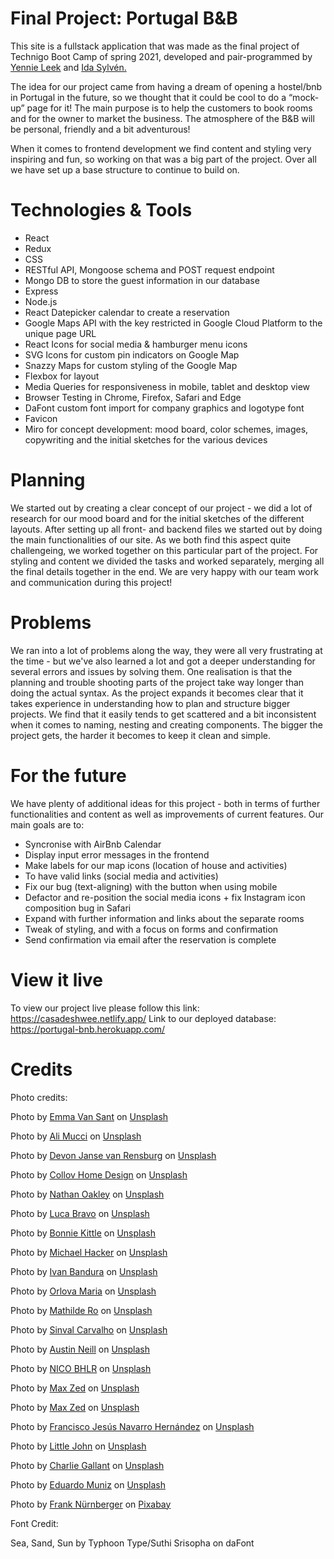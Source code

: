 # Final Project: Portugal B&B

This site is a fullstack application that was made as the final project of Technigo Boot Camp of spring 2021, developed and pair-programmed by <a href="https://github.com/Yennie-Leek">Yennie Leek</a> and <a href="https://github.com/idasylven">Ida Sylvén.</a>

The idea for our project came from having a dream of opening a hostel/bnb in Portugal in the future, so we thought that it could be cool to do a “mock-up” page for it! The main purpose is to help the customers to book rooms and for the owner to market the business. The atmosphere of the B&B will be personal, friendly and a bit adventurous!

When it comes to frontend development we find content and styling very inspiring and fun, so working on that was a big part of the project. Over all we have set up a base structure to continue to build on.

# Technologies & Tools

- React
- Redux
- CSS
- RESTful API, Mongoose schema and POST request endpoint
- Mongo DB to store the guest information in our database
- Express
- Node.js
- React Datepicker calendar to create a reservation
- Google Maps API with the key restricted in Google Cloud Platform to the unique page URL
- React Icons for social media & hamburger menu icons
- SVG Icons for custom pin indicators on Google Map
- Snazzy Maps for custom styling of the Google Map
- Flexbox for layout
- Media Queries for responsiveness in mobile, tablet and desktop view
- Browser Testing in Chrome, Firefox, Safari and Edge
- DaFont custom font import for company graphics and logotype font
- Favicon
- Miro for concept development: mood board, color schemes, images, copywriting and the initial sketches for the various devices

# Planning

We started out by creating a clear concept of our project - we did a lot of research for our mood board and for the initial sketches of the different layouts. After setting up all front- and backend files we started out by doing the main functionalities of our site. As we both find this aspect quite challengeing, we worked together on this particular part of the project. For styling and content we divided the tasks and worked separately, merging all the final details together in the end. We are very happy with our team work and communication during this project!

# Problems

We ran into a lot of problems along the way, they were all very frustrating at the time - but we've also learned a lot and got a deeper understanding for several errors and issues by solving them. One realisation is that the planning and trouble shooting parts of the project take way longer than doing the actual syntax.
As the project expands it becomes clear that it takes experience in understanding how to plan and structure bigger projects. We find that it easily tends to get scattered and a bit inconsistent when it comes to naming, nesting and creating components. The bigger the project gets, the harder it becomes to keep it clean and simple.

# For the future

We have plenty of additional ideas for this project - both in terms of further functionalities and content as well as improvements of current features. Our main goals are to:

- Syncronise with AirBnb Calendar
- Display input error messages in the frontend
- Make labels for our map icons (location of house and activities)
- To have valid links (social media and activities)
- Fix our bug (text-aligning) with the button when using mobile
- Defactor and re-position the social media icons + fix Instagram icon composition bug in Safari
- Expand with further information and links about the separate rooms
- Tweak of styling, and with a focus on forms and confirmation
- Send confirmation via email after the reservation is complete

# View it live

To view our project live please follow this link: https://casadeshwee.netlify.app/
Link to our deployed database: https://portugal-bnb.herokuapp.com/

# Credits

Photo credits:

Photo by <a href="https://unsplash.com/@emma?utm_source=unsplash&utm_medium=referral&utm_content=creditCopyText">Emma Van Sant</a> on <a href="https://unsplash.com/?utm_source=unsplash&utm_medium=referral&utm_content=creditCopyText">Unsplash</a>

Photo by <a href="https://unsplash.com/@alilove69?utm_source=unsplash&utm_medium=referral&utm_content=creditCopyText">Ali Mucci</a> on <a href="https://unsplash.com/?utm_source=unsplash&utm_medium=referral&utm_content=creditCopyText">Unsplash</a>

Photo by <a href="https://unsplash.com/@devano23?utm_source=unsplash&utm_medium=referral&utm_content=creditCopyText">Devon Janse van Rensburg</a> on <a href="https://unsplash.com/?utm_source=unsplash&utm_medium=referral&utm_content=creditCopyText">Unsplash</a>

Photo by <a href="https://unsplash.com/@collovhome?utm_source=unsplash&utm_medium=referral&utm_content=creditCopyText">Collov Home Design</a> on <a href="https://unsplash.com/?utm_source=unsplash&utm_medium=referral&utm_content=creditCopyText">Unsplash</a>

Photo by <a href="https://unsplash.com/@nathanrjliving?utm_source=unsplash&utm_medium=referral&utm_content=creditCopyText">Nathan Oakley</a> on <a href="https://unsplash.com/?utm_source=unsplash&utm_medium=referral&utm_content=creditCopyText">Unsplash</a>

Photo by <a href="https://unsplash.com/@lucabravo?utm_source=unsplash&utm_medium=referral&utm_content=creditCopyText">Luca Bravo</a> on <a href="https://unsplash.com/?utm_source=unsplash&utm_medium=referral&utm_content=creditCopyText">Unsplash</a>

Photo by <a href="https://unsplash.com/@bonniekdesign?utm_source=unsplash&utm_medium=referral&utm_content=creditCopyText">Bonnie Kittle</a> on <a href="https://unsplash.com/?utm_source=unsplash&utm_medium=referral&utm_content=creditCopyText">Unsplash</a>

Photo by <a href="https://unsplash.com/@michael_hacker?utm_source=unsplash&utm_medium=referral&utm_content=creditCopyText">Michael Hacker</a> on <a href="https://unsplash.com/?utm_source=unsplash&utm_medium=referral&utm_content=creditCopyText">Unsplash</a>

Photo by <a href="https://unsplash.com/@unstable_affliction?utm_source=unsplash&utm_medium=referral&utm_content=creditCopyText">Ivan Bandura</a> on <a href="https://unsplash.com/?utm_source=unsplash&utm_medium=referral&utm_content=creditCopyText">Unsplash</a>

Photo by <a href="https://unsplash.com/@orlovamaria?utm_source=unsplash&utm_medium=referral&utm_content=creditCopyText">Orlova Maria</a> on <a href="https://unsplash.com/?utm_source=unsplash&utm_medium=referral&utm_content=creditCopyText">Unsplash</a>

Photo by <a href="https://unsplash.com/@mathildero?utm_source=unsplash&utm_medium=referral&utm_content=creditCopyText">Mathilde Ro</a> on <a href="https://unsplash.com/?utm_source=unsplash&utm_medium=referral&utm_content=creditCopyText">Unsplash</a>

Photo by <a href="https://unsplash.com/@sinvalbmx?utm_source=unsplash&utm_medium=referral&utm_content=creditCopyText">Sinval Carvalho</a> on <a href="https://unsplash.com/?utm_source=unsplash&utm_medium=referral&utm_content=creditCopyText">Unsplash</a>

Photo by <a href="https://unsplash.com/@arstyy?utm_source=unsplash&utm_medium=referral&utm_content=creditCopyText">Austin Neill</a> on <a href="https://unsplash.com/?utm_source=unsplash&utm_medium=referral&utm_content=creditCopyText">Unsplash</a>

Photo by <a href="https://unsplash.com/@nicobhlr?utm_source=unsplash&utm_medium=referral&utm_content=creditCopyText">NICO BHLR</a> on <a href="https://unsplash.com/?utm_source=unsplash&utm_medium=referral&utm_content=creditCopyText">Unsplash</a>

Photo by <a href="https://unsplash.com/@maxzed?utm_source=unsplash&utm_medium=referral&utm_content=creditCopyText">Max Zed</a> on <a href="https://unsplash.com/?utm_source=unsplash&utm_medium=referral&utm_content=creditCopyText">Unsplash</a>

Photo by <a href="https://unsplash.com/@maxzed?utm_source=unsplash&utm_medium=referral&utm_content=creditCopyText">Max Zed</a> on <a href="https://unsplash.com/?utm_source=unsplash&utm_medium=referral&utm_content=creditCopyText">Unsplash</a>

Photo by <a href="https://unsplash.com/@bergoglio?utm_source=unsplash&utm_medium=referral&utm_content=creditCopyText">Francisco Jesús Navarro Hernández</a> on <a href="https://unsplash.com/?utm_source=unsplash&utm_medium=referral&utm_content=creditCopyText">Unsplash</a>

Photo by <a href="https://unsplash.com/@joao_freire?utm_source=unsplash&utm_medium=referral&utm_content=creditCopyText">Little John</a> on <a href="https://unsplash.com/?utm_source=unsplash&utm_medium=referral&utm_content=creditCopyText">Unsplash</a>

Photo by <a href="https://unsplash.com/@charliegallant?utm_source=unsplash&utm_medium=referral&utm_content=creditCopyText">Charlie Gallant</a> on <a href="https://unsplash.com/?utm_source=unsplash&utm_medium=referral&utm_content=creditCopyText">Unsplash</a>

Photo by <a href="https://unsplash.com/@ebmuniz?utm_source=unsplash&utm_medium=referral&utm_content=creditCopyText">Eduardo Muniz</a> on <a href="https://unsplash.com/s/photos/lagos-portugal?utm_source=unsplash&utm_medium=referral&utm_content=creditCopyText">Unsplash</a>

Photo by <a href="https://pixabay.com/sv/users/franky1st-1203890/?utm_source=link-attribution&amp;utm_medium=referral&amp;utm_campaign=image&amp;utm_content=4379672">Frank Nürnberger</a> on <a href="https://pixabay.com/sv/?utm_source=link-attribution&amp;utm_medium=referral&amp;utm_campaign=image&amp;utm_content=4379672">Pixabay</a>

Font Credit:

Sea, Sand, Sun by Typhoon Type/Suthi Srisopha on daFont
